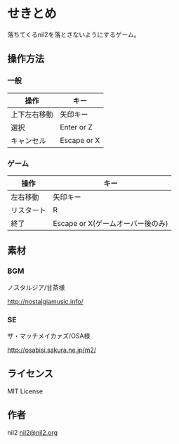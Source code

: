 せきとめ
========

落ちてくるnil2を落とさないようにするゲーム。

操作方法
--------

### 一般

| 操作         | キー        |
|--------------|-------------|
| 上下左右移動 | 矢印キー    |
| 選択         | Enter or Z  |
| キャンセル   | Escape or X |

### ゲーム

| 操作       | キー                              |
|------------|-----------------------------------|
| 左右移動   | 矢印キー                          |
| リスタート | R                                 |
| 終了       | Escape or X(ゲームオーバー後のみ) |

素材
----

### BGM

ノスタルジア/甘茶様

http://nostalgiamusic.info/

### SE

ザ・マッチメイカァズ/OSA様

http://osabisi.sakura.ne.jp/m2/

ライセンス
----------

MIT License

作者
----

nil2 <nil2@nil2.org>
